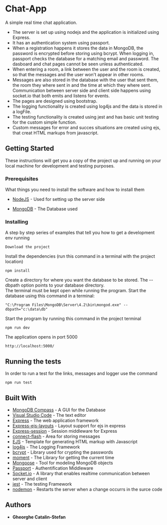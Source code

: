 # Chat-App

A simple real time chat application. 
* The server is set up using nodejs and the application is initialized using Express.
* It has an authentication system using passport. 
* When a registration happens it stores the data in MongoDB, the password is encrypted before storing using bcrypt.
When logging in, passport checks the database for a matching email and password. The dasboard and chat pages cannot be seen unless authenticated.
* When entering a room, a link between the user and the room is created, so that the messages and the user won't appear in other rooms.
* Messages are also stored in the database with the user that sent them, the room they where sent in and the time at which they where sent. 
Communication between server side and client side happens using socket.io that both emits and listens for events.
* The pages are designed using bootstrap. 
* The logging functionality is created using log4js and the data is stored in a logFile.
* The testing functionality is created using jest and has basic unit testing for the custom simple function.
* Custom messages for error and succes situations are created using ejs, that creat HTML markups from javascript.

## Getting Started

These instructions will get you a copy of the project up and running on your local machine for development and testing purposes.

### Prerequisites

What things you need to install the software and how to install them


* [NodeJS](https://nodejs.org/en/) - Used for setting up the server side


* [MongoDB](https://docs.mongodb.com/manual/installation/) - The Database used



### Installing

A step by step series of examples that tell you how to get a development env running
```
Download the project
```
Install the dependencies (run this command in a terminal with the project location)

```
npm install
```

Create a directory for where you want the database to be stored. 
The --dbpath option points to your database directory.  
The terminal must be kept open while running the program.
Start the database using this command in a terminal:

```
"C:\Program Files\MongoDB\Server\4.2\bin\mongod.exe" --dbpath="c:\data\db"
```

Start the program by running this command in the project terminal

```
npm run dev
```

The application opens in port 5000

```
http://localhost:5000/
```

## Running the tests

In order to run a test for the links, messages and logger use the command

```
npm run test
```


## Built With

* [MongoDB Compass](https://www.mongodb.com/try/download/compass) - A GUI for the Database
* [Visual Studio Code](https://code.visualstudio.com/) - The text editor
* [Express](https://expressjs.com/) - The web application framework
* [Express-ejs-layouts](https://www.npmjs.com/package/express-ejs-layouts) - Layout support for ejs in express
* [Express-session](https://www.npmjs.com/package/express-session) - Session middleware for Express
* [connect-flash](https://www.npmjs.com/package/connect-flash) - Area for storing messages
* [EJS](https://ejs.co/) - Template for generating HTML markup with Javascript
* [log4js](https://www.npmjs.com/package/log4js) - The Logging Framework
* [bcrypt](https://www.npmjs.com/package/bcryptjs) - Library used for crypting the passwords
* [moment](https://momentjs.com/) - The Library for getting the current time
* [Mongoose](https://mongoosejs.com/) - Tool for modeling MongoDB objects
* [Passport](http://www.passportjs.org/) - Authentification Middleware
* [Socket.io](socket.io) - A library that enables realtime communication between server and client
* [jest](https://jestjs.io/) - The testing Framework
* [nodemon](https://nodemon.io/) - Restarts the server when a change occurrs in the surce code

## Authors

* **Gheorghe Catalin-Stefan**
